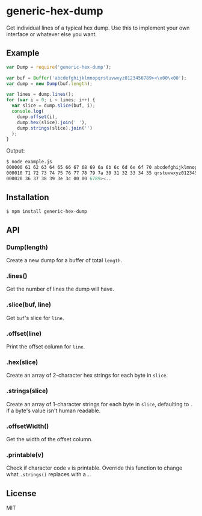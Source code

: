 
# generic-hex-dump

  Get individual lines of a typical hex dump. Use this to implement your own interface or whatever else you want.

## Example

```js
var Dump = require('generic-hex-dump');

var buf = Buffer('abcdefghijklmnopqrstuvwxyz0123456789><\x00\x00');
var dump = new Dump(buf.length);

var lines = dump.lines();
for (var i = 0; i < lines; i++) {
  var slice = dump.slice(buf, i);
  console.log(
    dump.offset(i),
    dump.hex(slice).join(' '),
    dump.strings(slice).join('')
  );
}
```

Output:

```bash
$ node example.js
000000 61 62 63 64 65 66 67 68 69 6a 6b 6c 6d 6e 6f 70 abcdefghijklmnop
000010 71 72 73 74 75 76 77 78 79 7a 30 31 32 33 34 35 qrstuvwxyz012345
000020 36 37 38 39 3e 3c 00 00 6789><..
```

## Installation

```bash
$ npm install generic-hex-dump
```

## API

### Dump(length)

  Create a new dump for a buffer of total `length`.

### .lines()

  Get the number of lines the dump will have.

### .slice(buf, line)

  Get `buf`'s slice for `line`.

### .offset(line)

  Print the offset column for `line`.

### .hex(slice)

  Create an array of 2-character hex strings for each byte in `slice`.

### .strings(slice)

  Create an array of 1-character strings for each byte in `slice`, defaulting to `.` if a byte's value isn't human readable.

### .offsetWidth()

  Get the width of the offset column.

### .printable(v)

  Check if character code `v` is printable. Override this function to change what `.strings()` replaces with a `.`.

## License

  MIT

